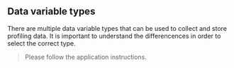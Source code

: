 ## Data variable types

There are multiple data variable types that can be used to collect and store profiling data. It is important to understand the differencences in order to select  the correct type. 

> Please follow the application instructions.
